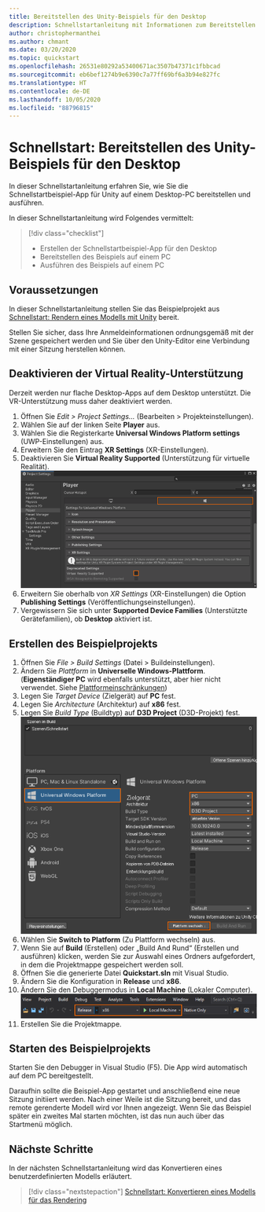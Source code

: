 ```yaml
---
title: Bereitstellen des Unity-Beispiels für den Desktop
description: Schnellstartanleitung mit Informationen zum Bereitstellen des Unity-Beispiels auf einem Desktop-PC
author: christophermanthei
ms.author: chmant
ms.date: 03/20/2020
ms.topic: quickstart
ms.openlocfilehash: 26531e80292a53400671ac3507b47371c1fbbcad
ms.sourcegitcommit: eb6bef1274b9e6390c7a77ff69bf6a3b94e827fc
ms.translationtype: HT
ms.contentlocale: de-DE
ms.lasthandoff: 10/05/2020
ms.locfileid: "88796815"
---
```

# <a name="quickstart-deploy-unity-sample-to-desktop"></a>Schnellstart: Bereitstellen des Unity-Beispiels für den Desktop

In dieser Schnellstartanleitung erfahren Sie, wie Sie die Schnellstartbeispiel-App für Unity auf einem Desktop-PC bereitstellen und ausführen.

In dieser Schnellstartanleitung wird Folgendes vermittelt:

> [!div class="checklist"]
>
>* Erstellen der Schnellstartbeispiel-App für den Desktop
>* Bereitstellen des Beispiels auf einem PC
>* Ausführen des Beispiels auf einem PC

## <a name="prerequisites"></a>Voraussetzungen

In dieser Schnellstartanleitung stellen Sie das Beispielprojekt aus [Schnellstart: Rendern eines Modells mit Unity](render-model.md) bereit.

Stellen Sie sicher, dass Ihre Anmeldeinformationen ordnungsgemäß mit der Szene gespeichert werden und Sie über den Unity-Editor eine Verbindung mit einer Sitzung herstellen können.

## <a name="disable-virtual-reality-support"></a>Deaktivieren der Virtual Reality-Unterstützung

Derzeit werden nur flache Desktop-Apps auf dem Desktop unterstützt. Die VR-Unterstützung muss daher deaktiviert werden.

1. Öffnen Sie *Edit > Project Settings...* (Bearbeiten > Projekteinstellungen).
1. Wählen Sie auf der linken Seite **Player** aus.
1. Wählen Sie die Registerkarte **Universal Windows Platform settings** (UWP-Einstellungen) aus.
1. Erweitern Sie den Eintrag **XR Settings** (XR-Einstellungen).
1. Deaktivieren Sie **Virtual Reality Supported** (Unterstützung für virtuelle Realität).\
    ![Playereinstellungen](./media/unity-disable-xr.png)
1. Erweitern Sie oberhalb von *XR Settings* (XR-Einstellungen) die Option **Publishing Settings** (Veröffentlichungseinstellungen).
1. Vergewissern Sie sich unter **Supported Device Families** (Unterstützte Gerätefamilien), ob **Desktop** aktiviert ist.

## <a name="build-the-sample-project"></a>Erstellen des Beispielprojekts

1. Öffnen Sie *File > Build Settings* (Datei > Buildeinstellungen).
1. Ändern Sie *Plattform* in **Universelle Windows-Plattform**. (**Eigenständiger PC** wird ebenfalls unterstützt, aber hier nicht verwendet. Siehe [Plattformeinschränkungen](../reference/limits.md#platform-limitations))
1. Legen Sie *Target Device* (Zielgerät) auf **PC** fest.
1. Legen Sie *Architecture* (Architektur) auf **x86** fest.
1. Legen Sie *Build Type* (Buildtyp) auf **D3D Project** (D3D-Projekt) fest.\
  ![Buildeinstellungen](./media/unity-build-settings-pc.png)
1. Wählen Sie **Switch to Platform** (Zu Plattform wechseln) aus.
1. Wenn Sie auf **Build** (Erstellen) oder „Build And Rund“ (Erstellen und ausführen) klicken, werden Sie zur Auswahl eines Ordners aufgefordert, in dem die Projektmappe gespeichert werden soll.
1. Öffnen Sie die generierte Datei **Quickstart.sln** mit Visual Studio.
1. Ändern Sie die Konfiguration in **Release** und **x86**.
1. Ändern Sie den Debuggermodus in **Local Machine** (Lokaler Computer).\
  ![Projektmappenkonfiguration](./media/unity-deploy-config-pc.png)
1. Erstellen Sie die Projektmappe.

## <a name="launch-the-sample-project"></a>Starten des Beispielprojekts

Starten Sie den Debugger in Visual Studio (F5). Die App wird automatisch auf dem PC bereitgestellt.

Daraufhin sollte die Beispiel-App gestartet und anschließend eine neue Sitzung initiiert werden. Nach einer Weile ist die Sitzung bereit, und das remote gerenderte Modell wird vor Ihnen angezeigt.
Wenn Sie das Beispiel später ein zweites Mal starten möchten, ist das nun auch über das Startmenü möglich.

## <a name="next-steps"></a>Nächste Schritte

In der nächsten Schnellstartanleitung wird das Konvertieren eines benutzerdefinierten Modells erläutert.

> [!div class="nextstepaction"]
> [Schnellstart: Konvertieren eines Modells für das Rendering](convert-model.md)
